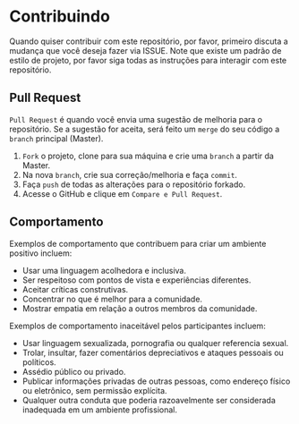 # Contribuindo

Quando quiser contribuir com este repositório, por favor, primeiro discuta a mudança que você deseja fazer via ISSUE. Note que existe um padrão de estilo de projeto, por favor siga todas as instruções para interagir com este repositório.

## Pull Request
`Pull Request` é quando você envia uma sugestão de melhoria para o repositório. Se a sugestão for aceita, será feito um `merge` do seu código a `branch` principal (Master).

1. `Fork` o projeto, clone para sua máquina e crie uma `branch` a partir da Master.
2. Na nova `branch`, crie sua correção/melhoria e faça `commit`.
3. Faça `push` de todas as alterações para o repositório forkado.
4. Acesse o GitHub e clique em `Compare e Pull Request`.

## Comportamento

Exemplos de comportamento que contribuem para criar um ambiente positivo incluem:

* Usar uma linguagem acolhedora e inclusiva.
* Ser respeitoso com pontos de vista e experiências diferentes.
* Aceitar críticas construtivas.
* Concentrar no que é melhor para a comunidade.
* Mostrar empatia em relação a outros membros da comunidade.

Exemplos de comportamento inaceitável pelos participantes incluem:

* Usar linguagem sexualizada, pornografia ou qualquer referencia sexual.
* Trolar, insultar, fazer comentários depreciativos e ataques pessoais ou políticos.
* Assédio público ou privado.
* Publicar informações privadas de outras pessoas, como endereço físico ou eletrônico, sem permissão explícita.
* Qualquer outra conduta que poderia razoavelmente ser considerada inadequada em um ambiente profissional.
